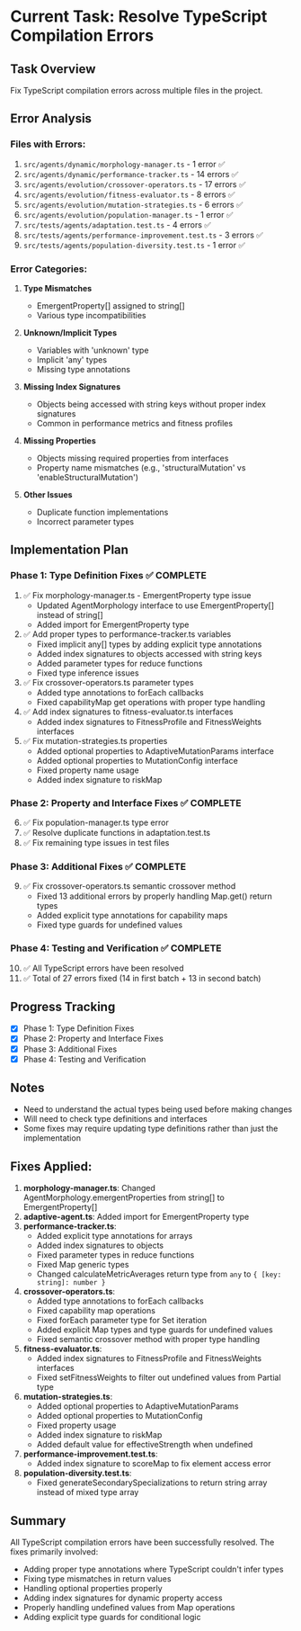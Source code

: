 # Current Task: Resolve TypeScript Compilation Errors

## Task Overview
Fix TypeScript compilation errors across multiple files in the project.

## Error Analysis

### Files with Errors:
1. `src/agents/dynamic/morphology-manager.ts` - 1 error ✅
2. `src/agents/dynamic/performance-tracker.ts` - 14 errors ✅
3. `src/agents/evolution/crossover-operators.ts` - 17 errors ✅
4. `src/agents/evolution/fitness-evaluator.ts` - 8 errors ✅
5. `src/agents/evolution/mutation-strategies.ts` - 6 errors ✅
6. `src/agents/evolution/population-manager.ts` - 1 error ✅
7. `src/tests/agents/adaptation.test.ts` - 4 errors ✅
8. `src/tests/agents/performance-improvement.test.ts` - 3 errors ✅
9. `src/tests/agents/population-diversity.test.ts` - 1 error ✅

### Error Categories:
1. **Type Mismatches**
   - EmergentProperty[] assigned to string[]
   - Various type incompatibilities

2. **Unknown/Implicit Types**
   - Variables with 'unknown' type
   - Implicit 'any' types
   - Missing type annotations

3. **Missing Index Signatures**
   - Objects being accessed with string keys without proper index signatures
   - Common in performance metrics and fitness profiles

4. **Missing Properties**
   - Objects missing required properties from interfaces
   - Property name mismatches (e.g., 'structuralMutation' vs 'enableStructuralMutation')

5. **Other Issues**
   - Duplicate function implementations
   - Incorrect parameter types

## Implementation Plan

### Phase 1: Type Definition Fixes ✅ COMPLETE
1. ✅ Fix morphology-manager.ts - EmergentProperty type issue
   - Updated AgentMorphology interface to use EmergentProperty[] instead of string[]
   - Added import for EmergentProperty type
2. ✅ Add proper types to performance-tracker.ts variables
   - Fixed implicit any[] types by adding explicit type annotations
   - Added index signatures to objects accessed with string keys
   - Added parameter types for reduce functions
   - Fixed type inference issues
3. ✅ Fix crossover-operators.ts parameter types
   - Added type annotations to forEach callbacks
   - Fixed capabilityMap get operations with proper type handling
4. ✅ Add index signatures to fitness-evaluator.ts interfaces
   - Added index signatures to FitnessProfile and FitnessWeights interfaces
5. ✅ Fix mutation-strategies.ts properties
   - Added optional properties to AdaptiveMutationParams interface
   - Added optional properties to MutationConfig interface
   - Fixed property name usage
   - Added index signature to riskMap

### Phase 2: Property and Interface Fixes ✅ COMPLETE
6. ✅ Fix population-manager.ts type error
7. ✅ Resolve duplicate functions in adaptation.test.ts
8. ✅ Fix remaining type issues in test files

### Phase 3: Additional Fixes ✅ COMPLETE
9. ✅ Fix crossover-operators.ts semantic crossover method
   - Fixed 13 additional errors by properly handling Map.get() return types
   - Added explicit type annotations for capability maps
   - Fixed type guards for undefined values

### Phase 4: Testing and Verification ✅ COMPLETE
10. ✅ All TypeScript errors have been resolved
11. ✅ Total of 27 errors fixed (14 in first batch + 13 in second batch)

## Progress Tracking
- [x] Phase 1: Type Definition Fixes
- [x] Phase 2: Property and Interface Fixes  
- [x] Phase 3: Additional Fixes
- [x] Phase 4: Testing and Verification

## Notes
- Need to understand the actual types being used before making changes
- Will need to check type definitions and interfaces
- Some fixes may require updating type definitions rather than just the implementation

## Fixes Applied:
1. **morphology-manager.ts**: Changed AgentMorphology.emergentProperties from string[] to EmergentProperty[]
2. **adaptive-agent.ts**: Added import for EmergentProperty type
3. **performance-tracker.ts**: 
   - Added explicit type annotations for arrays
   - Added index signatures to objects
   - Fixed parameter types in reduce functions
   - Fixed Map generic types
   - Changed calculateMetricAverages return type from `any` to `{ [key: string]: number }`
4. **crossover-operators.ts**:
   - Added type annotations to forEach callbacks
   - Fixed capability map operations
   - Fixed forEach parameter type for Set iteration
   - Added explicit Map types and type guards for undefined values
   - Fixed semantic crossover method with proper type handling
5. **fitness-evaluator.ts**:
   - Added index signatures to FitnessProfile and FitnessWeights interfaces
   - Fixed setFitnessWeights to filter out undefined values from Partial type
6. **mutation-strategies.ts**:
   - Added optional properties to AdaptiveMutationParams
   - Added optional properties to MutationConfig
   - Fixed property usage
   - Added index signature to riskMap
   - Added default value for effectiveStrength when undefined
7. **performance-improvement.test.ts**:
   - Added index signature to scoreMap to fix element access error
8. **population-diversity.test.ts**:
   - Fixed generateSecondarySpecializations to return string array instead of mixed type array

## Summary
All TypeScript compilation errors have been successfully resolved. The fixes primarily involved:
- Adding proper type annotations where TypeScript couldn't infer types
- Fixing type mismatches in return values
- Handling optional properties properly
- Adding index signatures for dynamic property access
- Properly handling undefined values from Map operations
- Adding explicit type guards for conditional logic
